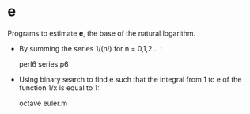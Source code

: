 # e

Programs to estimate **e**, the base of the natural logarithm.

- By summing the series 1/(n!) for n = 0,1,2... :

    perl6 series.p6

- Using binary search to find e such that the integral from 1 to e of the function 1/x is equal to 1:
  
    octave euler.m
